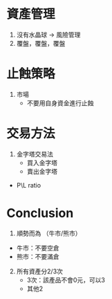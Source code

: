 # 資產管理 
1. 沒有水晶球 -> 風險管理
2. 覆盤，覆盤，覆盤

# 止蝕策略
1. 市場
   * 不要用自身資金進行止蝕

# 交易方法
1. 金字塔交易法
   * 買入金字塔
   * 賣出金字塔

* P\L ratio

# Conclusion
1. 順勢而為 （牛市/熊市）
  * 牛市：不要空倉
  * 熊市：不要滿倉
2. 所有資產分2/3次
   * 3次：該產品不會0元，可以3
   * 其他2